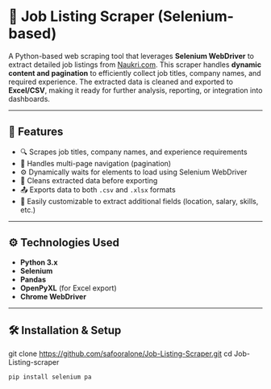 # 🧠 Job Listing Scraper (Selenium-based)

A Python-based web scraping tool that leverages **Selenium WebDriver** to extract detailed job listings from [Naukri.com](https://www.naukri.com). This scraper handles **dynamic content and pagination** to efficiently collect job titles, company names, and required experience. The extracted data is cleaned and exported to **Excel/CSV**, making it ready for further analysis, reporting, or integration into dashboards.

---

## 📌 Features

- 🔍 Scrapes job titles, company names, and experience requirements
- 🔄 Handles multi-page navigation (pagination)
- ⚙️ Dynamically waits for elements to load using Selenium WebDriver
- 🧹 Cleans extracted data before exporting
- 📤 Exports data to both `.csv` and `.xlsx` formats
- 🧪 Easily customizable to extract additional fields (location, salary, skills, etc.)

---

## ⚙️ Technologies Used

- **Python 3.x**
- **Selenium**
- **Pandas**
- **OpenPyXL** (for Excel export)
- **Chrome WebDriver**

---

## 🛠 Installation & Setup

git clone https://github.com/safooralone/Job-Listing-Scraper.git
cd Job-Listing-scraper


```bash
pip install selenium pa
